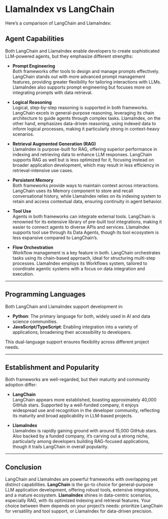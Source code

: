 # LlamaIndex vs LangChain

Here’s a comparison of LangChain and LlamaIndex:

## Agent Capabilities

Both LangChain and LlamaIndex enable developers to create sophisticated LLM-powered agents, but they emphasize different strengths:

- **Prompt Engineering**  
  Both frameworks offer tools to design and manage prompts effectively. LangChain stands out with more advanced prompt management features, providing greater flexibility for tailoring interactions with LLMs. LlamaIndex also supports prompt engineering but focuses more on integrating prompts with data retrieval.

- **Logical Reasoning**  
  Logical, step-by-step reasoning is supported in both frameworks. LangChain excels in general-purpose reasoning, leveraging its chain architecture to guide agents through complex tasks. LlamaIndex, on the other hand, emphasizes data-driven reasoning, using indexed data to inform logical processes, making it particularly strong in context-heavy scenarios.

- **Retrieval Augmented Generation (RAG)**  
  LlamaIndex is purpose-built for RAG, offering superior performance in indexing and retrieving data to enhance LLM responses. LangChain supports RAG as well but is less optimized for it, focusing instead on broader application development, which may result in less efficiency in retrieval-intensive use cases.

- **Persistent Memory**  
  Both frameworks provide ways to maintain context across interactions. LangChain uses its Memory component to store and recall conversational history, while LlamaIndex relies on its indexing system to retain and access contextual data, ensuring continuity in agent behavior.

- **Tool Use**  
  Agents in both frameworks can integrate external tools. LangChain is renowned for its extensive library of pre-built tool integrations, making it easier to connect agents to diverse APIs and services. LlamaIndex supports tool use through its Data Agents, though its tool ecosystem is less expansive compared to LangChain’s.

- **Flow Orchestration**  
  Workflow management is a key feature in both. LangChain orchestrates tasks using its chain-based approach, ideal for structuring multi-step processes. LlamaIndex employs its Workflows system, tailored to coordinate agentic systems with a focus on data integration and execution.

---

## Programming Languages

Both LangChain and LlamaIndex support development in:

- **Python**: The primary language for both, widely used in AI and data science communities.
- **JavaScript/TypeScript**: Enabling integration into a variety of applications, broadening their accessibility to developers.

This dual-language support ensures flexibility across different project needs.

---

## Establishment and Popularity

Both frameworks are well-regarded, but their maturity and community adoption differ:

- **LangChain**  
  LangChain appears more established, boasting approximately 40,000 GitHub stars. Supported by a well-funded company, it enjoys widespread use and recognition in the developer community, reflecting its maturity and broad applicability in LLM-based projects.

- **LlamaIndex**  
  LlamaIndex is rapidly gaining ground with around 15,000 GitHub stars. Also backed by a funded company, it’s carving out a strong niche, particularly among developers building RAG-focused applications, though it trails LangChain in overall popularity.

---

## Conclusion

LangChain and LlamaIndex are powerful frameworks with overlapping yet distinct capabilities. **LangChain** is the go-to choice for general-purpose LLM application development, offering robust tools, extensive integrations, and a mature ecosystem. **LlamaIndex** shines in data-centric scenarios, especially RAG, with its optimized indexing and retrieval features. Your choice between them depends on your project’s needs: prioritize LangChain for versatility and tool support, or LlamaIndex for data-driven precision.